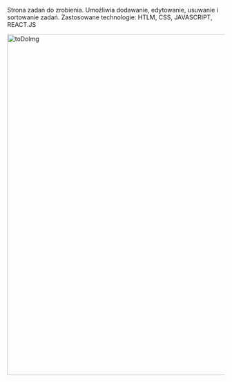 Strona zadań do zrobienia. Umożliwia dodawanie, edytowanie, usuwanie i sortowanie zadań. 
Zastosowane technologie: HTLM, CSS, JAVASCRIPT, REACT.JS

<img width="791" alt="toDoImg" src="https://user-images.githubusercontent.com/75683529/145549023-0e95ba19-d76a-4ee1-b069-6c8264601c07.png">
